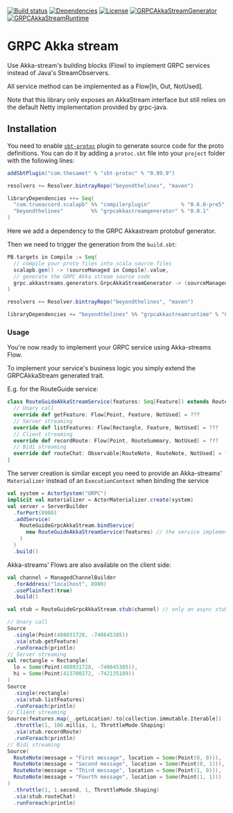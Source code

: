 [![Build status](https://api.travis-ci.org/btlines/grpcakkastream.svg?branch=master)](https://travis-ci.org/btlines/grpcakkastream)
[![Dependencies](https://app.updateimpact.com/badge/852442212779298816/grpcakkastream.svg?config=compile)](https://app.updateimpact.com/latest/852442212779298816/grpcakkastream)
[![License](https://img.shields.io/:license-MIT-blue.svg)](https://opensource.org/licenses/MIT)
[![GRPCAkkaStreamGenerator](https://api.bintray.com/packages/beyondthelines/maven/grpcakkastreamgenerator/images/download.svg) ](https://bintray.com/beyondthelines/maven/grpcakkastreamgenerator/_latestVersion)
[![GRPCAkkaStreamRuntime](https://api.bintray.com/packages/beyondthelines/maven/grpcakkastreamruntime/images/download.svg) ](https://bintray.com/beyondthelines/maven/grpcakkastreamruntime/_latestVersion)

# GRPC Akka stream

Use Akka-stream's building blocks (Flow) to implement GRPC services instead of Java's StreamObservers.

All service method can be implemented as a Flow[In, Out, NotUsed].

Note that this library only exposes an AkkaStream interface but still relies on the default Netty implementation provided by grpc-java.

## Installation

You need to enable [`sbt-protoc`](https://github.com/thesamet/sbt-protoc) plugin to generate source code for the proto definitions.
You can do it by adding a `protoc.sbt` file into your `project` folder with the following lines:

```scala
addSbtPlugin("com.thesamet" % "sbt-protoc" % "0.99.9")

resolvers += Resolver.bintrayRepo("beyondthelines", "maven")

libraryDependencies ++= Seq(
  "com.trueaccord.scalapb" %% "compilerplugin"          % "0.6.0-pre5",
  "beyondthelines"         %% "grpcakkastreamgenerator" % "0.0.1"
)
```

Here we add a dependency to the GRPC Akkastream protobuf generator.

Then we need to trigger the generation from the `build.sbt`:

```scala
PB.targets in Compile := Seq(
  // compile your proto files into scala source files
  scalapb.gen() -> (sourceManaged in Compile).value,
  // generate the GRPC Akka stream source code
  grpc.akkastreams.generators.GrpcAkkaStreamGenerator -> (sourceManaged in Compile).value
)

resolvers += Resolver.bintrayRepo("beyondthelines", "maven")

libraryDependencies += "beyondthelines" %% "grpcakkastreamruntime" % "0.0.1"
```

### Usage

You're now ready to implement your GRPC service using Akka-streams Flow.

To implement your service's business logic you simply extend the GRPCAkkaStream generated trait.

E.g. for the RouteGuide service: 

```scala
class RouteGuideAkkaStreamService(features: Seq[Feature]) extends RouteGuideGrpcAkkaStream.RouteGuide {
  // Unary call
  override def getFeature: Flow[Point, Feature, NotUsed] = ???
  // Server streaming
  override def listFeatures: Flow[Rectangle, Feature, NotUsed] = ???
  // Client streaming
  override def recordRoute: Flow[Point, RouteSummary, NotUsed] = ???
  // Bidi streaming
  override def routeChat: Observable[RouteNote, RouteNote, NotUsed] = ???
}
```

The server creation is similar except you need to provide an Akka-streams' `Materializer` instead of an `ExecutionContext` when binding the service

```scala
val system = ActorSystem("GRPC")
implicit val materializer = ActorMaterializer.create(system)
val server = ServerBuilder
  .forPort(8980)
  .addService(
    RouteGuideGrpcAkkaStream.bindService(
      new RouteGuideAkkaStreamService(features) // the service implemented above
    )
  )
  .build()    
```

Akka-streams' Flows are also available on the client side:

```scala
val channel = ManagedChannelBuilder
  .forAddress("localhost", 8980)
  .usePlainText(true)
  .build()

val stub = RouteGuideGrpcAkkaStream.stub(channel) // only an async stub is provided

// Unary call
Source
  .single(Point(408031728, -748645385))
  .via(stub.getFeature)
  .runForeach(println)
// Server streaming
val rectangle = Rectangle(
  lo = Some(Point(408031728, -748645385)),
  hi = Some(Point(413700272, -742135189))
)
Source
  .single(rectangle)
  .via(stub.listFeatures)
  .runForeach(println)
// Client streaming
Source(features.map(_.getLocation).to[collection.immutable.Iterable])
  .throttle(1, 100.millis, 1, ThrottleMode.Shaping)
  .via(stub.recordRoute)
  .runForeach(println)
// Bidi streaming
Source(
  RouteNote(message = "First message", location = Some(Point(0, 0))),
  RouteNote(message = "Second message", location = Some(Point(0, 1))),
  RouteNote(message = "Third message", location = Some(Point(1, 0))),
  RouteNote(message = "Fourth message", location = Some(Point(1, 1)))
)
  .throttle(1, 1.second, 1, ThrottleMode.Shaping)
  .via(stub.routeChat)
  .runForeach(println)
```

